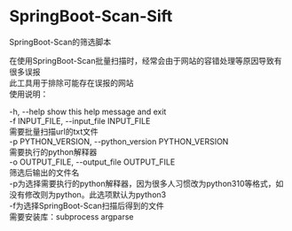 # SpringBoot-Scan-Sift
SpringBoot-Scan的筛选脚本

在使用SpringBoot-Scan批量扫描时，经常会由于网站的容错处理等原因导致有很多误报  
此工具用于排除可能存在误报的网站  
使用说明：  

  -h, --help                 show this help message and exit  
  -f INPUT_FILE, --input_file INPUT_FILE  
                        需要批量扫描url的txt文件  
  -p PYTHON_VERSION, --python_version PYTHON_VERSION  
                        需要执行的python解释器  
  -o OUTPUT_FILE, --output_file OUTPUT_FILE  
                        筛选后输出的文件名    
  -p为选择需要执行的python解释器，因为很多人习惯改为python310等格式，如没有修改则为python。此选项默认为python3    
  -f为选择SpringBoot-Scan扫描后得到的文件    
 需要安装库：subprocess argparse
